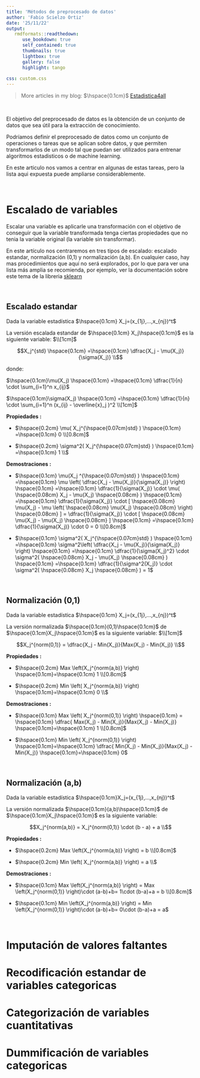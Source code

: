 ```yaml
---
title: 'Métodos de preprocesado de datos'
author: 'Fabio Scielzo Ortiz'
date: '25/11/22'
output: 
   rmdformats::readthedown:
      use_bookdown: true
      self_contained: true
      thumbnails: true
      lightbox: true
      gallery: false
      highlight: tango
      
css: custom.css
---
```




<div>
<style scoped>
    .dataframe tbody tr th:only-of-type {
        vertical-align: middle;
    }

    .dataframe tbody tr th {
        vertical-align: top;
    }

    .dataframe thead th {
        text-align: right;
    }
    
 
    table {
     display: block;
     overflow-x: auto;
     border-collapse: collapse;
     border-spacing: 0;
     border: 0px solid;
     color: var(--jp-ui-font-color1);
     font-size: 14px;
     margin-left: auto;
     margin-right: auto;
     
            }
            
</style>




> More articles in my blog:   $\hspace{0.1cm}$   [Estadistica4all](https://fabioscielzoortiz.github.io/Estadistica4all.github.io/)


<br>

El objetivo del preprocesado de datos es la obtención de un conjunto de datos que sea útil para la extracción de conocimiento.  

Podríamos definir el preprocesado de datos como un conjunto de operaciones o tareas que se aplican sobre datos, y que permiten transformarlos de un modo tal que puedan ser utilizados para entrenar algoritmos estadisticos o de machine learning.

En este articulo nos vamos a centrar en algunas de estas tareas, pero la lista aqui expuesta puede ampliarse considerablemente.


<br>

# Escalado de variables

Escalar una variable es aplicarle una transformación con el objetivo de conseguir que la variable transformada tenga ciertas propiedades que no tenia la variable original (la variable sin transformar).

En este artículo nos centraremos en tres tipos de escalado: escalado estandar, normalización (0,1) y normalización (a,b). En cualquier caso, hay mas procedimientos que aquí no será explorados, por lo que para ver una lista más amplia se recomienda, por ejemplo, ver la documentación sobre este tema de la libreria   [sklearn](https://scikit-learn.org/stable/modules/preprocessing.html)


<br>

## Escalado estandar


 
Dada la variable estadística $\hspace{0.1cm} X_j=(x_{1j},...,x_{nj})^t$

La versión escalada estandar de $\hspace{0.1cm} X_j\hspace{0.1cm}$ es la siguiente variable: $\\[1cm]$

$$X_j^{std} \hspace{0.1cm} =\hspace{0.1cm} \dfrac{X_j - \mu(X_j)}{\sigma(X_j)} \\$$

donde:

$\hspace{0.1cm}\mu(X_j) \hspace{0.1cm} =\hspace{0.1cm} \dfrac{1}{n} \cdot \sum_{i=1}^n x_{ij}$

$\hspace{0.1cm}\sigma(X_j) \hspace{0.1cm} =\hspace{0.1cm} \dfrac{1}{n} \cdot \sum_{i=1}^n (x_{ij} - \overline{x}_j )^2 \\[1cm]$



**Propiedades :**


- $\hspace{0.2cm} \mu( X_j^{\hspace{0.07cm}std} ) \hspace{0.1cm} =\hspace{0.1cm} 0 \\[0.8cm]$


- $\hspace{0.2cm} \sigma^2( X_j^{\hspace{0.07cm}std} ) \hspace{0.1cm} =\hspace{0.1cm} 1 \\$



**Demostraciones :** 

- $\hspace{0.1cm} \mu(X_j ^{\hspace{0.07cm}std} ) \hspace{0.1cm} =\hspace{0.1cm} \mu \left( \dfrac{X_j - \mu(X_j)}{\sigma(X_j)} \right) \hspace{0.1cm} =\hspace{0.1cm} \dfrac{1}{\sigma(X_j)} \cdot \mu( \hspace{0.08cm} X_j - \mu(X_j) \hspace{0.08cm} ) \hspace{0.1cm} =\hspace{0.1cm} \dfrac{1}{\sigma(X_j)} \cdot [ \hspace{0.08cm}  \mu(X_j) - \mu \left( \hspace{0.08cm} \mu(X_j) \hspace{0.08cm} \right) \hspace{0.08cm} ] = \dfrac{1}{\sigma(X_j)} \cdot [ \hspace{0.08cm}  \mu(X_j) -  \mu(X_j)  \hspace{0.08cm} ] \hspace{0.1cm} =\hspace{0.1cm} \dfrac{1}{\sigma(X_j)} \cdot  0 = 0 \\[0.8cm]$

- $\hspace{0.1cm} \sigma^2( X_j^{\hspace{0.07cm}std} ) \hspace{0.1cm} =\hspace{0.1cm}  \sigma^2\left( \dfrac{X_j - \mu(X_j)}{\sigma(X_j)} \right) \hspace{0.1cm} =\hspace{0.1cm} \dfrac{1}{\sigma(X_j)^2} \cdot \sigma^2( \hspace{0.08cm} X_j - \mu(X_j)   \hspace{0.08cm} ) \hspace{0.1cm} =\hspace{0.1cm}  \dfrac{1}{\sigma^2(X_j)} \cdot \sigma^2( \hspace{0.08cm} X_j   \hspace{0.08cm} ) = 1$


<br>


## Normalización (0,1)

Dada la variable estadística $\hspace{0.1cm} X_j=(x_{1j},...,x_{nj})^t$

La versión normalizada $\hspace{0.1cm}(0,1)\hspace{0.1cm}$ de $\hspace{0.1cm}X_j\hspace{0.1cm}$ es la siguiente variable: $\\[1cm]$

$$X_j^{norm(0,1)} = \dfrac{X_j - Min(X_j)}{Max(X_j) - Min(X_j)} \\$$



**Propiedades :**

- $\hspace{0.2cm} Max \left(X_j^{norm(a,b)} \right) \hspace{0.1cm}=\hspace{0.1cm} 1 \\[0.8cm]$

- $\hspace{0.2cm} Min \left( X_j^{norm(a,b)} \right) \hspace{0.1cm}=\hspace{0.1cm} 0 \\$


**Demostraciones :**

- $\hspace{0.1cm} Max \left( X_j^{norm(0,1)} \right) \hspace{0.1cm} = \hspace{0.1cm} \dfrac{ Max(X_j) - Min(X_j)}{Max(X_j) - Min(X_j)} \hspace{0.1cm}=\hspace{0.1cm} 1 \\[0.8cm]$

- $\hspace{0.1cm} Min \left( X_j^{norm(0,1)} \right) \hspace{0.1cm}=\hspace{0.1cm} \dfrac{ Min(X_j) - Min(X_j)}{Max(X_j) - Min(X_j)} \hspace{0.1cm}=\hspace{0.1cm} 0$


<br>


## Normalización (a,b)


Dada la variable estadística $\hspace{0.1cm}X_j=(x_{1j},...,x_{nj})^t$

La versión normalizada $\hspace{0.1cm}(a,b)\hspace{0.1cm}$ de $\hspace{0.1cm}X_j\hspace{0.1cm}$ es la siguiente variable:

$$X_j^{norm(a,b)} = X_j^{norm(0,1)} \cdot (b - a) + a \\$$


**Propiedades :**

- $\hspace{0.2cm} Max \left(X_j^{norm(a,b)} \right) = b \\[0.8cm]$

- $\hspace{0.2cm} Min \left( X_j^{norm(a,b)} \right) = a \\$



**Demostraciones :**

- $\hspace{0.1cm} Max \left(X_j^{norm(a,b)} \right) = Max \left(X_j^{norm(0,1)} \right)\cdot (a-b)+b= 1\cdot (b-a)+a = b \\[0.8cm]$

- $\hspace{0.1cm} Min \left(X_j^{norm(a,b)} \right) = Min \left(X_j^{norm(0,1)} \right)\cdot (a-b)+b= 0\cdot (b-a)+a = a$



<br>

# Imputación de valores faltantes 






# Recodificación estandar de variables categoricas




# Categorización de variables cuantitativas



# Dummificación de variables categoricas



